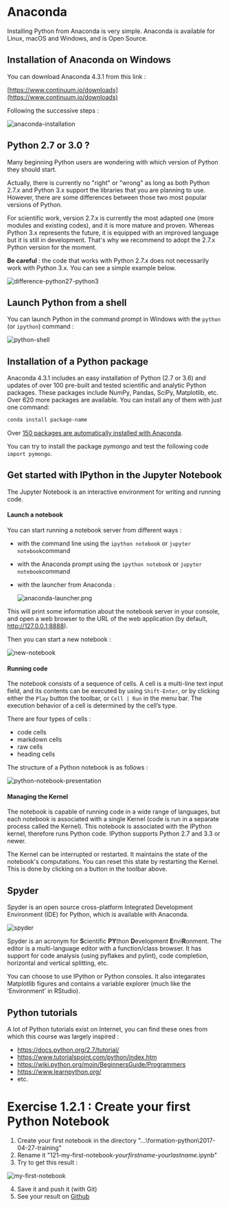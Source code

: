 # Anaconda

Installing Python from Anaconda is very simple. Anaconda is available for Linux, macOS and Windows, and is Open Source.


## Installation of Anaconda on Windows

You can download Anaconda 4.3.1 from this link :

[https://www.continuum.io/downloads](https://www.continuum.io/downloads)

Following the successive steps :

![anaconda-installation](../../../images/anaconda-installation.png)

## Python 2.7 or 3.0 ?

Many beginning Python users are wondering with which version of Python they should start.

Actually, there is currently no "right" or "wrong" as long as both Python 2.7.x and Python 3.x support the libraries that you are planning to use. However, there are some differences between those two most popular versions of Python.

For scientific work, version 2.7.x is currently the most adapted one (more modules and existing codes), and it is more mature and proven. Whereas Python 3.x represents the future, it is equipped with an improved language but it is still in development. That's why we recommend to adopt the 2.7.x Python version for the moment.

**Be careful** : the code that works with Python 2.7.x does not necessarily work with Python 3.x. You can see a simple example below.

![difference-python27-python3](../../../images/difference-python27-python3.jpg)


## Launch Python from a shell

You can launch Python in the command prompt in Windows with the `python` (or `ipython`) command :

![python-shell](../../../images/python-shell.png)


## Installation of a Python package

Anaconda 4.3.1 includes an easy installation of Python (2.7 or 3.6) and updates of over 100 pre-built and tested scientific and analytic Python packages. These packages include NumPy, Pandas, SciPy, Matplotlib, etc. Over 620 more packages are available. You can install any of them with just one command:

```bash
conda install package-name
```

Over [150 packages are automatically installed with Anaconda](https://docs.continuum.io/anaconda/pkg-docs).

You can try to install the package *pymongo* and test the following code `import pymongo`.


## Get started with IPython in the Jupyter Notebook

The Jupyter Notebook is an interactive environment for writing and running code.

#### Launch a notebook

You can start running a notebook server from different ways :
- with the command line using the `ipython notebook` or `jupyter notebook`command

- with the Anaconda prompt using the `ipython notebook` or `jupyter notebook`command
- with the launcher from Anaconda :

  ![anaconda-launcher.png](../../../images/anaconda-launcher.png)

This will print some information about the notebook server in your console, and open a web browser to the URL of the web application (by default, http://127.0.0.1:8888).

Then you can start a new notebook :

![new-notebook](../../../images/new-notebook.png)

#### Running code

The notebook consists of a sequence of cells. A cell is a multi-line text input field, and its contents can be executed by using `Shift-Enter`, or by clicking either the `Play` button the toolbar, or `Cell | Run` in the menu bar. The execution behavior of a cell is determined by the cell’s type.

There are four types of cells :
- code cells
- markdown cells
- raw cells
- heading cells

The structure of a Python notebook is as follows :

![python-notebook-presentation](../../../images/python-notebook-presentation.png)

#### Managing the Kernel

The notebook is capable of running code in a wide range of languages, but each notebook is associated with a single Kernel (code is run in a separate process called the Kernel). This notebook is associated with the IPython kernel, therefore runs Python code. IPython supports Python 2.7 and 3.3 or newer.

The Kernel can be interrupted or restarted. It maintains the state of the notebook's computations. You can reset this state by restarting the Kernel. This is done by clicking on a button in the toolbar above.

## Spyder

Spyder is an open source cross-platform Integrated Development Environment (IDE) for Python, which is available with Anaconda.

![spyder](../../../images/spyder.png)

Spyder is an acronym for **S**cientific **PY**thon **D**evelopment **E**nvi**R**onment. The editor is a multi-language editor with a function/class browser. It has support for code analysis (using pyflakes and pylint), code completion, horizontal and vertical splitting, etc.

You can choose to use IPython or Python consoles. It also integarates Matplotlib figures and contains a variable explorer (much like the ‘Environment’ in RStudio).

## Python tutorials

A lot of Python tutorials exist on Internet, you can find these ones from which this course was largely inspired :

- https://docs.python.org/2.7/tutorial/
- https://www.tutorialspoint.com/python/index.htm
- https://wiki.python.org/moin/BeginnersGuide/Programmers
- https://www.learnpython.org/
- etc.


# Exercise 1.2.1 : Create your first Python Notebook

1) Create your first notebook in the directory "...\formation-python\2017-04-27-training"
2) Rename it "121-my-first-notebook-*yourfirstname*-*yourlastname*.ipynb"
3) Try to get this result :

![my-first-notebook](../../../images/121-my-first-notebook.png)

4) Save it and push it (with Git)
5) See your result on [Github](https://github.com/ey-lab/formation-python)
